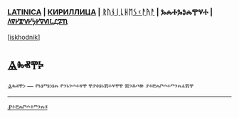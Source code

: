 ### [LATINICA](../Latn/Yazyik.md) | [КИРИЛЛИЦА](../Cyrl/Язык.md) | [ᚱᚢᚾᛁᚳᚺᛖᛊᚲᚨᚤᚨ](../Runr/ᚤᚨᛉᚤᛁᚲ.md) | ⰃⰎⰀⰃⰑⰎⰉⰜⰀ | [𐍓𐍠𐍔𐍮𐍝𐍔𐍟𐍔𐍠𐍜𐍡𐍚𐍐𐍴](../Perm/𐍴𐍗𐍨𐍚.md)
[[iskhodnik](../KNIGA/Yazyik.md)]

#  Ⱑⰸⱏⰹⰽ 

Ⱑⰸⱏⰹⰽ — ⱂⱃⱁⱅⱁⰽⱁⰾ ⱂⰵⱃⰵⰴⰰⱍⰹ ⰹⱀⱇⱁⱃⰿⰰⱌⰹⰹ ⰿⰵⰶⰴⱆ ⱀⰰⰱⰾⱓⰴⰰⱅⰵⰾⱑⰿⰹ

___
[Ⱀⰰⰱⰾⱓⰴⰰⱅⰵⰾⱐ](Ⱀⰰⰱⰾⱓⰴⰰⱅⰵⰾⱐ.md)
